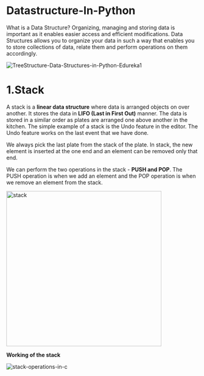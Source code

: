 # Datastructure-In-Python
 
What is a Data Structure? 
Organizing, managing and storing data is important as it enables easier access and efficient modifications. Data Structures allows you to organize your data in such a way that enables you to store collections of data, relate them and perform operations on them accordingly. 

![TreeStructure-Data-Structures-in-Python-Edureka1](https://user-images.githubusercontent.com/56465441/141715529-f9e76446-da46-4796-88ea-b13b9dadabf2.png)

# 1.Stack 
A stack is a **linear data structure** where data is arranged objects on over another. It stores the data in **LIFO (Last in First Out)** manner. The data is stored in a similar order as plates are arranged one above another in the kitchen. The simple example of a stack is the Undo feature in the editor. The Undo feature works on the last event that we have done.

We always pick the last plate from the stack of the plate. In stack, the new element is inserted at the one end and an element can be removed only that end.

We can perform the two operations in the stack - **PUSH and POP**. The PUSH operation is when we add an element and the POP operation is when we remove an element from the stack.

<img width="407" alt="stack" src="https://user-images.githubusercontent.com/56465441/141716145-5847bdca-416a-4f31-9ae8-c403db2b4ffc.png">

**Working of the stack**

![stack-operations-in-c](https://user-images.githubusercontent.com/56465441/141716224-2a678266-d94b-456f-93bc-00826e72c45e.gif)
